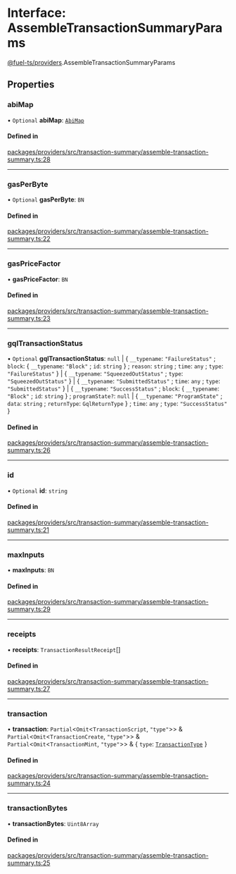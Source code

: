 # Interface: AssembleTransactionSummaryParams

[@fuel-ts/providers](/api/Providers/index.md).AssembleTransactionSummaryParams

## Properties

### abiMap

• `Optional` **abiMap**: [`AbiMap`](/api/Providers/index.md#abimap)

#### Defined in

[packages/providers/src/transaction-summary/assemble-transaction-summary.ts:28](https://github.com/FuelLabs/fuels-ts/blob/f9c50fca/packages/providers/src/transaction-summary/assemble-transaction-summary.ts#L28)

___

### gasPerByte

• `Optional` **gasPerByte**: `BN`

#### Defined in

[packages/providers/src/transaction-summary/assemble-transaction-summary.ts:22](https://github.com/FuelLabs/fuels-ts/blob/f9c50fca/packages/providers/src/transaction-summary/assemble-transaction-summary.ts#L22)

___

### gasPriceFactor

• **gasPriceFactor**: `BN`

#### Defined in

[packages/providers/src/transaction-summary/assemble-transaction-summary.ts:23](https://github.com/FuelLabs/fuels-ts/blob/f9c50fca/packages/providers/src/transaction-summary/assemble-transaction-summary.ts#L23)

___

### gqlTransactionStatus

• `Optional` **gqlTransactionStatus**: ``null`` \| { `__typename`: ``"FailureStatus"`` ; `block`: { `__typename`: ``"Block"`` ; `id`: `string`  } ; `reason`: `string` ; `time`: `any` ; `type`: ``"FailureStatus"``  } \| { `__typename`: ``"SqueezedOutStatus"`` ; `type`: ``"SqueezedOutStatus"``  } \| { `__typename`: ``"SubmittedStatus"`` ; `time`: `any` ; `type`: ``"SubmittedStatus"``  } \| { `__typename`: ``"SuccessStatus"`` ; `block`: { `__typename`: ``"Block"`` ; `id`: `string`  } ; `programState?`: ``null`` \| { `__typename`: ``"ProgramState"`` ; `data`: `string` ; `returnType`: `GqlReturnType`  } ; `time`: `any` ; `type`: ``"SuccessStatus"``  }

#### Defined in

[packages/providers/src/transaction-summary/assemble-transaction-summary.ts:26](https://github.com/FuelLabs/fuels-ts/blob/f9c50fca/packages/providers/src/transaction-summary/assemble-transaction-summary.ts#L26)

___

### id

• `Optional` **id**: `string`

#### Defined in

[packages/providers/src/transaction-summary/assemble-transaction-summary.ts:21](https://github.com/FuelLabs/fuels-ts/blob/f9c50fca/packages/providers/src/transaction-summary/assemble-transaction-summary.ts#L21)

___

### maxInputs

• **maxInputs**: `BN`

#### Defined in

[packages/providers/src/transaction-summary/assemble-transaction-summary.ts:29](https://github.com/FuelLabs/fuels-ts/blob/f9c50fca/packages/providers/src/transaction-summary/assemble-transaction-summary.ts#L29)

___

### receipts

• **receipts**: `TransactionResultReceipt`[]

#### Defined in

[packages/providers/src/transaction-summary/assemble-transaction-summary.ts:27](https://github.com/FuelLabs/fuels-ts/blob/f9c50fca/packages/providers/src/transaction-summary/assemble-transaction-summary.ts#L27)

___

### transaction

• **transaction**: `Partial`&lt;`Omit`&lt;`TransactionScript`, ``"type"``\>\> & `Partial`&lt;`Omit`&lt;`TransactionCreate`, ``"type"``\>\> & `Partial`&lt;`Omit`&lt;`TransactionMint`, ``"type"``\>\> & { `type`: [`TransactionType`](/api/Providers/TransactionType.md)  }

#### Defined in

[packages/providers/src/transaction-summary/assemble-transaction-summary.ts:24](https://github.com/FuelLabs/fuels-ts/blob/f9c50fca/packages/providers/src/transaction-summary/assemble-transaction-summary.ts#L24)

___

### transactionBytes

• **transactionBytes**: `Uint8Array`

#### Defined in

[packages/providers/src/transaction-summary/assemble-transaction-summary.ts:25](https://github.com/FuelLabs/fuels-ts/blob/f9c50fca/packages/providers/src/transaction-summary/assemble-transaction-summary.ts#L25)

